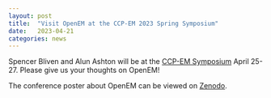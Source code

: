 ```yaml
---
layout: post
title:  "Visit OpenEM at the CCP-EM 2023 Spring Symposium"
date:   2023-04-21
categories: news
---
```


Spencer Bliven and Alun Ashton will be at the
[CCP-EM Symposium](https://www.ccpem.ac.uk/training/spring_symposium_2023/spring_symposium_2023.php)
April 25-27. Please give us your thoughts on OpenEM!

The conference poster about OpenEM can be viewed on
[Zenodo](https://zenodo.org/record/7845286).